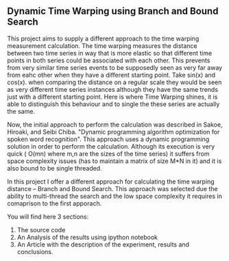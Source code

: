 Dynamic Time Warping using Branch and Bound Search
---------------------------------------------------
This project aims to supply a different approach to the time warping measurement calculation. The time warping measures the distance between two time series in way that is more elastic so that different time points in both series could be associated with each other. This prevents from very similar time series events to be supposedly seen as very far away from eahc other when they have  a different starting point. Take sin(x) and cos(x). when comparing the distance on a regular scale they would be seen as very different time series instances although they have the same trends just with a different starting point. Here is where Time Warping shines, it is able to distinguish this behaviour and to single the these series are actually the same.  

Now, the initial approach to perform the calculation was described in Sakoe, Hiroaki, and Seibi Chiba. "Dynamic programming algorithm optimization for spoken word recognition". This approach uses a dynamic programming solution in order to perform the calculation. Although its execution is very quick ( O(mn) where m,n are the sizes of the time series) it suffers from space complexity issues (has to maintain a matrix of size M*N in it) and it is also bound to be single threaded.  

In this project I offer a different approach for calculating the time warping distance – Branch and Bound Search. This approach was selected due the ability to multi-thread the search and the low space complexity it requires in comaprison to the first apporach.

You will find here 3 sections:
1. The source code
2. An Analysis of the results using ipython notebook
3. An Article with the description of the experiment, results and conclusions.
